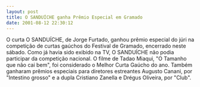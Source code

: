 ```yaml
---
layout: post
title: O SANDUÍCHE ganha Prêmio Especial em Gramado
date: 2001-08-12 22:30:12
---
```

O curta O SANDUÍCHE, de Jorge Furtado, ganhou prêmio especial do júri na competição de curtas gaúchos do Festival de Gramado, encerrado neste sábado. Como já havia sido exibido na TV, O SANDUÍCHE não podia participar da competição nacional. O filme de Tadao Miaqui, "O Tamanho que não cai bem", foi considerado o Melhor Curta Gaúcho do ano. Também ganharam prêmios especiais para diretores estreantes Augusto Canani, por "Intestino grosso" e a dupla Cristiano Zanella e Drégus Oliveira, por "Club".